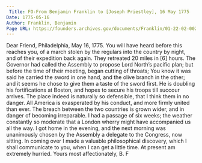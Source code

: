 ```yaml
---
 Title: FO-From Benjamin Franklin to [Joseph Priestley], 16 May 1775
Date: 1775-05-16
Author: Franklin, Benjamin
Page URL: https://founders.archives.gov/documents/Franklin/01-22-02-0025
---
```


Dear Friend,
Philadelphia, May 16, 1775.
You will have heard before this reaches you, of a march stolen by the regulars into the country by night, and of their expedition back again. They retreated 20 miles in [6] hours.
The Governor had called the Assembly to propose Lord North’s pacific plan; but before the time of their meeting, began cutting of throats; You know it was said he carried the sword in one hand, and the olive branch in the other; and it seems he chose to give them a taste of the sword first.
He is doubling his fortifications at Boston, and hopes to secure his troops till succour arrives. The place indeed is naturally so defensible, that I think them in no danger.
All America is exasperated by his conduct, and more firmly united than ever. The breach between the two countries is grown wider, and in danger of becoming irreparable.
I had a passage of six weeks; the weather constantly so moderate that a London wherry might have accompanied us all the way. I got home in the evening, and the next morning was unanimously chosen by the Assembly a delegate to the Congress, now sitting.
In coming over I made a valuable philosophical discovery, which I shall communicate to you, when I can get a little time. At present am extremely hurried. Yours most affectionately,
B. F

